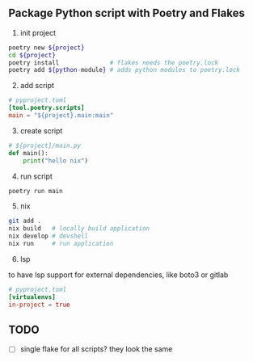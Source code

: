 ## Package Python script with Poetry and Flakes

1. init project

````bash
poetry new ${project}
cd ${project}
poetry install              # flakes needs the poetry.lock
poetry add ${python-module} # adds python modules to poetry.lock
````
2. add script

````toml
# pyproject.toml
[tool.poetry.scripts]
main = "${project}.main:main"
````

3. create script

````python
# ${project}/main.py
def main():
    print("hello nix")
````

4. run script

````bash
poetry run main
````

5. nix

````bash
git add .
nix build   # locally build application
nix develop # devshell
nix run     # run application
````

6. lsp

to have lsp support for external dependencies, like boto3 or gitlab

````toml
# pyproject.toml
[virtualenvs]
in-project = true
````

## TODO

- [ ] single flake for all scripts? they look the same
